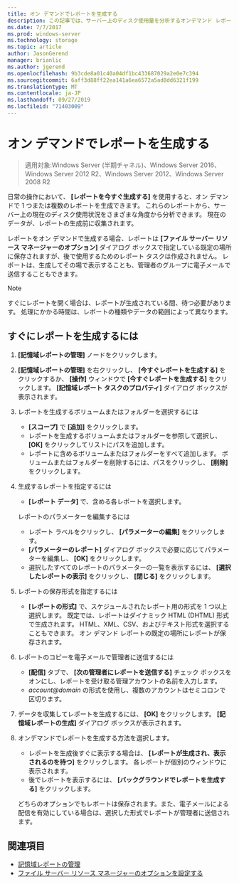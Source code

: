 ```yaml
---
title: オン デマンドでレポートを生成する
description: この記事では、サーバー上のディスク使用量を分析するオンデマンド レポートを生成する方法を説明します。
ms.date: 7/7/2017
ms.prod: windows-server
ms.technology: storage
ms.topic: article
author: JasonGerend
manager: brianlic
ms.author: jgerend
ms.openlocfilehash: 9b3cde8a01c40a04df1bc433687029a2e0e7c394
ms.sourcegitcommit: 6aff3d88ff22ea141a6ea6572a5ad8dd6321f199
ms.translationtype: MT
ms.contentlocale: ja-JP
ms.lasthandoff: 09/27/2019
ms.locfileid: "71403009"
---
```

# <a name="generate-reports-on-demand"></a>オン デマンドでレポートを生成する

> 適用対象:Windows Server (半期チャネル)、Windows Server 2016、Windows Server 2012 R2、Windows Server 2012、Windows Server 2008 R2

日常の操作において、 **[レポートを今すぐ生成する]** を使用すると、オン デマンドで 1 つまたは複数のレポートを生成できます。 これらのレポートから、サーバー上の現在のディスク使用状況をさまざまな角度から分析できます。 現在のデータが、レポートの生成前に収集されます。

レポートをオン デマンドで生成する場合、レポートは **[ファイル サーバー リソース マネージャーのオプション]** ダイアログ ボックスで指定している既定の場所に保存されますが、後で使用するためのレポート タスクは作成されません。 レポートは、生成してその場で表示することも、管理者のグループに電子メールで送信することもできます。

> [!Note]
> すぐにレポートを開く場合は、レポートが生成されている間、待つ必要があります。 処理にかかる時間は、レポートの種類やデータの範囲によって異なります。

## <a name="to-generate-reports-immediately"></a>すぐにレポートを生成するには

1. **[記憶域レポートの管理]** ノードをクリックします。

2. **[記憶域レポートの管理]** を右クリックし、 **[今すぐレポートを生成する]** をクリックするか、 **[操作]** ウィンドウで **[今すぐレポートを生成する]** をクリックします。 **[記憶域レポート タスクのプロパティ]** ダイアログ ボックスが表示されます。

3. レポートを生成するボリュームまたはフォルダーを選択するには

   -   **[スコープ]** で **[追加]** をクリックします。
   -   レポートを生成するボリュームまたはフォルダーを参照して選択し、 **[OK]** をクリックしてリストにパスを追加します。
   -   レポートに含めるボリュームまたはフォルダーをすべて追加します。 ボリュームまたはフォルダーを削除するには、パスをクリックし、 **[削除]** をクリックします。

4. 生成するレポートを指定するには

    -   **[レポート データ]** で、含める各レポートを選択します。

   レポートのパラメーターを編集するには

   -   レポート ラベルをクリックし、 **[パラメーターの編集]** をクリックします。
   -   **[パラメーターのレポート]** ダイアログ ボックスで必要に応じてパラメーターを編集し、 **[OK]** をクリックします。
   -  選択したすべてのレポートのパラメーターの一覧を表示するには、 **[選択したレポートの表示]** をクリックし、 **[閉じる]** をクリックします。
 
5. レポートの保存形式を指定するには

   -  **[レポートの形式]** で、スケジュールされたレポート用の形式を 1 つ以上選択します。 既定では、レポートはダイナミック HTML (DHTML) 形式で生成されます。 HTML、XML、CSV、およびテキスト形式を選択することもできます。 オン デマンド レポートの既定の場所にレポートが保存されます。

6. レポートのコピーを電子メールで管理者に送信するには

   - **[配信]** タブで、 **[次の管理者にレポートを送信する]** チェック ボックスをオンにし、レポートを受け取る管理アカウントの名前を入力します。 
   - <em>account@domain</em>  の形式を使用し、複数のアカウントはセミコロンで区切ります。

7. データを収集してレポートを生成するには、 **[OK]** をクリックします。 **[記憶域レポートの生成]** ダイアログ ボックスが表示されます。

8. オンデマンドでレポートを生成する方法を選択します。

   -   レポートを生成後すぐに表示する場合は、 **[レポートが生成され、表示されるのを待つ]** をクリックします。 各レポートが個別のウィンドウに表示されます。
   -   後でレポートを表示するには、 **[バックグラウンドでレポートを生成する]** をクリックします。

   どちらのオプションでもレポートは保存されます。また、電子メールによる配信を有効にしている場合は、選択した形式でレポートが管理者に送信されます。

## <a name="see-also"></a>関連項目

-   [記憶域レポートの管理](storage-reports-management.md)
-   [ファイル サーバー リソース マネージャーのオプションを設定する](setting-file-server-resource-manager-options.md)

